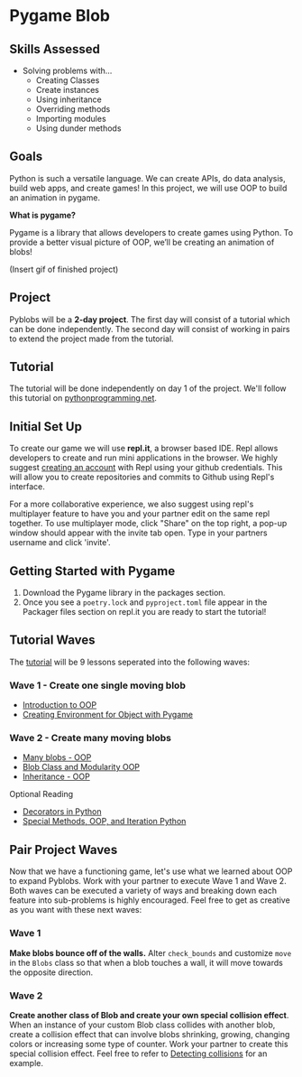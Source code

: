 # Pygame Blob

## Skills Assessed
- Solving problems with… 
    - Creating Classes
    - Create instances 
    - Using inheritance
    - Overriding methods 
    - Importing modules 
    - Using dunder methods

## Goals
Python is such a versatile language. We can create APIs, do data analysis, build web apps, and create games! In this project, we will use OOP to build an animation in pygame. 

**What is pygame?**

Pygame is a library that allows developers to create games using Python.
To provide a better visual picture of OOP, we’ll be creating an animation of blobs! 

(Insert gif of finished project)


## Project

Pyblobs will be a **2-day project**. The first day will consist of a tutorial which can be done independently. The second day will consist of working in pairs to extend the project made from the tutorial.


## Tutorial

The tutorial will be done independently on day 1 of the project. We'll follow this tutorial on [pythonprogramming.net](https://pythonprogramming.net/object-oriented-programming-introduction-intermediate-python-tutorial/). 


## Initial Set Up

To create our game we will use **repl.it**, a browser based IDE. Repl allows developers to create and run mini applications in the browser. We highly suggest [creating an account](https://repl.it/signup) with Repl using your github credentials. This will allow you to create repositories and commits to Github using Repl's interface. 

For a more collaborative experience, we also suggest using repl's multiplayer feature to have you and your partner edit on the same repl together. To use multiplayer mode, click "Share" on the top right, a pop-up window should appear with the invite tab open. Type in your partners username and click 'invite'. 


## Getting Started with Pygame 

1) Download the Pygame library in the packages section. 
2) Once you see a `poetry.lock` and `pyproject.toml` file appear in the Packager files section on repl.it you are ready to start the tutorial!

## Tutorial Waves
The [tutorial](https://pythonprogramming.net/object-oriented-programming-introduction-intermediate-python-tutorial/) will be 9 lessons seperated into the following waves:

### Wave 1 - Create one single moving blob
- [Introduction to OOP](https://pythonprogramming.net/object-oriented-programming-introduction-intermediate-python-tutorial/)
- [Creating Environment for Object with Pygame](https://pythonprogramming.net/creating-pygame-environment-intermediate-python-tutorial/)

### Wave 2 - Create many moving blobs
- [Many blobs - OOP](https://pythonprogramming.net/many-blob-objects-intermediate-python-tutorial/)
- [Blob Class and Modularity OOP](https://pythonprogramming.net/class-object-modularity-intermediate-python-tutorial/)
- [Inheritance - OOP](https://pythonprogramming.net/inheritance-object-oriented-programming-intermediate-python-tutorial/)

Optional Reading
- [Decorators in Python](https://pythonprogramming.net/decorators-intermediate-python-tutorial/) 
- [Special Methods, OOP, and Iteration Python](https://pythonprogramming.net/special-methods-iteration-intermediate-python-tutorial/)


## Pair Project Waves

Now that we have a functioning game, let's use what we learned about OOP to expand Pyblobs. Work with your partner to execute Wave 1 and Wave 2. Both waves can be executed a variety of ways and breaking down each feature into sub-problems is highly encouraged. Feel free to get as creative as you want with these next waves:

### Wave 1

**Make blobs bounce off of the walls.** Alter `check_bounds` and customize `move` in the `Blobs` class so that when a blob touches a wall, it will move towards the opposite direction.

### Wave 2

**Create another class of Blob and create your own special collision effect**. When an instance of your custom Blob class collides with another blob, create a collision effect that can involve blobs shrinking, growing, changing colors or increasing some type of counter. Work your partner to create this special collision effect. Feel free to refer to [Detecting collisions](https://pythonprogramming.net/detecting-collisions-intermediate-python-tutorial/) for an example.



